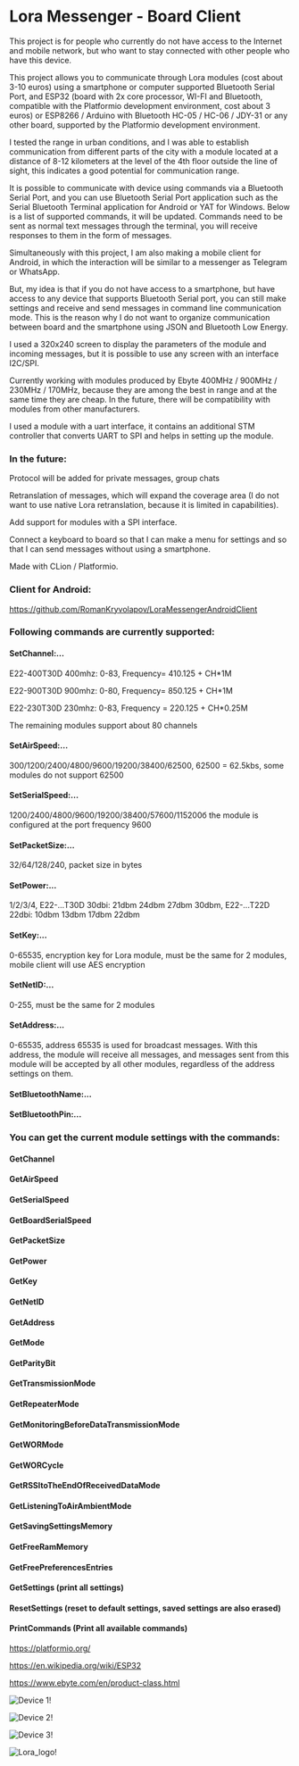 <h1>Lora Messenger - Board Client</h1>
<p>This project is for people who currently do not have access to the Internet and mobile network, but who want to stay connected with other people who have this device.</p>
<p>This project allows you to communicate through Lora modules (cost about 3-10 euros) using a smartphone or computer supported Bluetooth Serial Port, and ESP32 (board with 2x core processor, WI-FI and Bluetooth, compatible with the Platformio development environment, cost about 3 euros) or ESP8266 / Arduino with Bluetooth HC-05 / HC-06 / JDY-31 or any other board, supported by the Platformio development environment.</p>
<p>I tested the range in urban conditions, and I was able to establish communication from different parts of the city with a module located at a distance of 8-12 kilometers at the level of the 4th floor outside the line of sight, this indicates a good potential for communication range.</p>
<p>It is possible to communicate with device using commands via a Bluetooth Serial Port, and you can use Bluetooth Serial Port application such as the Serial Bluetooth Terminal application for Android or YAT for Windows. Below is a list of supported commands, it will be updated. Commands need to be sent as normal text messages through the terminal, you will receive responses to them in the form of messages.</p>
<p>Simultaneously with this project, I am also making a mobile client for Android, in which the interaction will be similar to a messenger as Telegram or WhatsApp.</p>
<p>But, my idea is that if you do not have access to a smartphone, but have access to any device that supports Bluetooth Serial port, you can still make settings and receive and send messages in command line communication mode. This is the reason why I do not want to organize communication between board and the smartphone using JSON and Bluetooth Low Energy.</p>
<p>I used a 320x240 screen to display the parameters of the module and incoming messages, but it is possible to use any screen with an interface I2C/SPI.</p>
<p>Currently working with modules produced by Ebyte 400MHz / 900MHz / 230MHz / 170MHz, because they are among the best in range and at the same time they are cheap. In the future, there will be compatibility with modules from other manufacturers.</p>
<p>I used a module with a uart interface, it contains an additional STM controller that converts UART to SPI and helps in setting up the module.</p>
<h3>In the future:</h4>
<p>Protocol will be added for private messages, group chats</p>
<p>Retranslation of messages, which will expand the coverage area (I do not want to use native Lora retranslation, because it is limited in capabilities).</p>
<p>Add support for modules with a SPI interface.</p>
<p>Connect a keyboard to board so that I can make a menu for settings and so that I can send messages without using a smartphone.</p>
<p>Made with CLion / Platformio.</p>
<h3>Client for Android:</h3>

https://github.com/RomanKryvolapov/LoraMessengerAndroidClient

<h3>Following commands are currently supported:</h3>
<h4>SetChannel:...</h4>
<p>E22-400T30D 400mhz: 0-83, Frequency= 410.125 + CH*1M</p>
<p>E22-900T30D 900mhz: 0-80, Frequency= 850.125 + CH*1M</p>
<p>E22-230T30D 230mhz: 0-83, Frequency = 220.125 + CH*0.25M</p>
<p>The remaining modules support about 80 channels</p>
<h4>SetAirSpeed:...</h4>
<p>300/1200/2400/4800/9600/19200/38400/62500, 62500 = 62.5kbs, some modules do not support 62500</p>
<h4>SetSerialSpeed:...</h4>
<p>1200/2400/4800/9600/19200/38400/57600/115200б the module is configured at the port frequency 9600</p>
<h4>SetPacketSize:...</h4>
<p>32/64/128/240, packet size in bytes</p>
<h4>SetPower:...</h4>
<p>1/2/3/4, E22-...T30D 30dbi: 21dbm 24dbm 27dbm 30dbm, E22-...T22D 22dbi: 10dbm 13dbm 17dbm 22dbm</p>
<h4>SetKey:...</h4>
<p>0-65535, encryption key for Lora module, must be the same for 2 modules, mobile client will use AES encryption</p>
<h4>SetNetID:...</h4>
<p>0-255, must be the same for 2 modules</p>
<h4>SetAddress:...</h4>
<p>0-65535, address 65535 is used for broadcast messages. With this address, the module will receive all messages, and messages sent from this module will be accepted by all other modules, regardless of the address settings on them.</p>
<h4>SetBluetoothName:...</h4>
<h4>SetBluetoothPin:...</h4>
<h3>You can get the current module settings with the commands:</h3>
<h4>GetChannel</h4>
<h4>GetAirSpeed</h4>
<h4>GetSerialSpeed</h4>
<h4>GetBoardSerialSpeed</h4>
<h4>GetPacketSize</h4>
<h4>GetPower</h4>
<h4>GetKey</h4>
<h4>GetNetID</h4>
<h4>GetAddress</h4>
<h4>GetMode</h4>
<h4>GetParityBit</h4>
<h4>GetTransmissionMode</h4>
<h4>GetRepeaterMode</h4>
<h4>GetMonitoringBeforeDataTransmissionMode</h4>
<h4>GetWORMode</h4>
<h4>GetWORCycle</h4>
<h4>GetRSSItoTheEndOfReceivedDataMode</h4>
<h4>GetListeningToAirAmbientMode</h4>
<h4>GetSavingSettingsMemory</h4>
<h4>GetFreeRamMemory</h4>
<h4>GetFreePreferencesEntries</h4>
<h4>GetSettings (print all settings)</h4>
<h4>ResetSettings (reset to default settings, saved settings are also erased)</h4>
<h4>PrintCommands (Print all available commands)</h4>

https://platformio.org/

https://en.wikipedia.org/wiki/ESP32

https://www.ebyte.com/en/product-class.html

![Device 1!](https://github.com/RomanKryvolapov/LoraMessenger/blob/main/IMG_20221214_230954.jpg "Device 1")

![Device 2!](https://github.com/RomanKryvolapov/LoraMessenger/blob/main/IMG_20221214_231034.jpg "Device 2")

![Device 3!](https://raw.githubusercontent.com/RomanKryvolapov/LoraMessengerESP32Client/main/ESP32.png "Device 3")

![Lora_logo!](https://raw.githubusercontent.com/RomanKryvolapov/LoraMessengerESP32Client/main/lora_logo.jpg "Lora_logo" )



